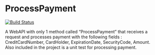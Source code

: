 # ProcessPayment
[![Build Status](https://dev.azure.com/FaultClearance/Sheddy%20Test/_apis/build/status/sheddy123.ProcessPayment?branchName=master)](https://dev.azure.com/FaultClearance/Sheddy%20Test/_build/latest?definitionId=4&branchName=master)


A WebAPI with only 1 method called “ProcessPayment” that receives a request and processes payment with the following fields :
 CreditCardNumber,
 CardHolder,
 ExpirationDate,
 SecurityCode,
 Amount.
Also included in the project is a unit test for processing payment.
